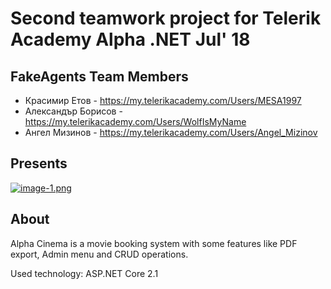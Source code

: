 # Second teamwork project for Telerik Academy Alpha .NET Jul' 18

## FakeAgents Team Members
- Красимир Етов - https://my.telerikacademy.com/Users/MESA1997
- Александър Борисов - https://my.telerikacademy.com/Users/WolfIsMyName
- Ангел Мизинов - https://my.telerikacademy.com/Users/Angel_Mizinov

## Presents
[![image-1.png](https://i.postimg.cc/xqD3WXSB/image-1.png)](https://postimg.cc/vxhnnHTv)

## About
Alpha Cinema is a movie booking system with some features like PDF export, Admin menu and CRUD operations.

Used technology: ASP.NET Core 2.1

    




